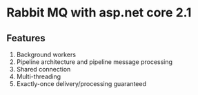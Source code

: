 # Rabbit MQ with asp.net core 2.1

## Features

1. Background workers
2. Pipeline architecture and pipeline message processing
3. Shared connection
4. Multi-threading
5. Exactly-once delivery/processing guaranteed
